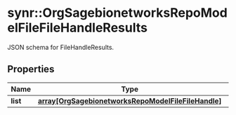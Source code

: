 # synr::OrgSagebionetworksRepoModelFileFileHandleResults

JSON schema for FileHandleResults.

## Properties
Name | Type | Description | Notes
------------ | ------------- | ------------- | -------------
**list** | [**array[OrgSagebionetworksRepoModelFileFileHandle]**](org.sagebionetworks.repo.model.file.FileHandle.md) |  | [optional] 


